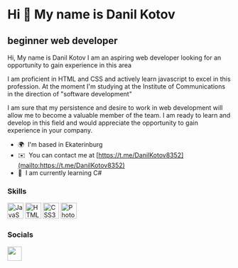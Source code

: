 Hi 👋 My name is Danil Kotov
============================

beginner web developer
----------------------

<p>Hi, My name is Danil Kotov I am an aspiring web developer looking for an opportunity to gain experience in this area</p>
            <p>I am proficient in HTML and CSS and actively learn javascript to excel in this profession. At the moment I'm studying at the Institute of Communications in the direction of "software development"</p>
            <p>I am sure that my persistence and desire to work in web development will allow me to become a valuable member of the team. I am ready to learn and develop in this field and would appreciate the opportunity to gain experience in your company.</p>

* 🌍  I'm based in Ekaterinburg
* ✉️  You can contact me at [https://t.me/DanilKotov8352](mailto:https://t.me/DanilKotov8352)
* 🧠  I am currently learning C#

### Skills


<p align="left">
<a href="https://developer.mozilla.org/en-US/docs/Web/JavaScript" target="_blank" rel="noreferrer"><img src="https://raw.githubusercontent.com/danielcranney/readme-generator/main/public/icons/skills/javascript-colored.svg" width="36" height="36" alt="JavaScript" /></a>
<a href="https://developer.mozilla.org/en-US/docs/Glossary/HTML5" target="_blank" rel="noreferrer"><img src="https://raw.githubusercontent.com/danielcranney/readme-generator/main/public/icons/skills/html5-colored.svg" width="36" height="36" alt="HTML5" /></a>
<a href="https://www.w3.org/TR/CSS/#css" target="_blank" rel="noreferrer"><img src="https://raw.githubusercontent.com/danielcranney/readme-generator/main/public/icons/skills/css3-colored.svg" width="36" height="36" alt="CSS3" /></a>
<a href="https://www.adobe.com/uk/products/photoshop.html" target="_blank" rel="noreferrer"><img src="https://raw.githubusercontent.com/danielcranney/readme-generator/main/public/icons/skills/photoshop-colored-dark.svg" width="36" height="36" alt="Photoshop" /></a>
</p>


### Socials

<p align="left"> <a href="https://www.github.com/Danil-Kotov35" target="_blank" rel="noreferrer"><img src="https://raw.githubusercontent.com/danielcranney/readme-generator/main/public/icons/socials/github-dark.svg" width="32" height="32" /></a></p>
